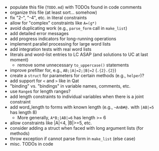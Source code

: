 * populate this file (`TODO.md`) with TODOs found in code comments
* organize this file (at least sort... somehow)
* fix "2-", "-4", etc. in literal constraints
* allow for "complex" constraints like `A=(g*)`
* avoid duplicating work (e.g., `parse_form` call in `make_list`)
* add detailed error messages
* add progress indicators for long-running operations
* implement parallel processing for large word lists
* add integration tests with real word lists
* literals and word-list entries to LC ASAP (and solutions to UC at last moment)
  * remove some unnecessary `to_uppercase()` statements
* improve prefilter for, e.g., `AB;|A|=2;|B|=2` (`.{2}.{2}`)
* create a `struct` for parameters for certain methods \(e.g., `helper`\)?
* add support for `<` and `>` like in Qat
* "binding" vs. "bindings" in variable names, comments, etc.
* use `Range`s for length ranges?
* add length constraints to individual variables when there is a joint constraint
* add word_length to forms with known length (e.g., `~AnB#@.` with `|AB|=5` has length 8)
  * More generally, `A*B;|AB|=6` has length >= 6
* allow constraints like |A|<4, |B|>=5, etc.
* consider adding a struct when faced with long argument lists (for methods)
* throw exception if cannot parse form in `make_list` (else case)
* misc. TODOs in code
